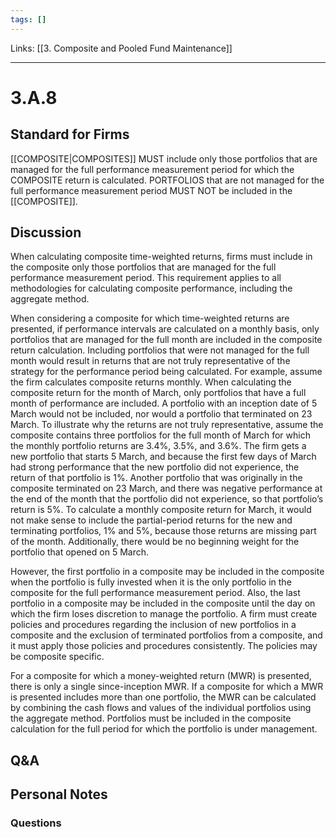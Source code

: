```yaml
---
tags: []
---
```

Links: [[3. Composite and Pooled Fund Maintenance]]
___
# 3.A.8
## Standard for Firms
[[COMPOSITE|COMPOSITES]] MUST include only those portfolios that are managed for the full performance measurement period for which the COMPOSITE return is calculated. PORTFOLIOS that are not managed for the full performance measurement period MUST NOT be included in the [[COMPOSITE]].
## Discussion
When calculating composite time-weighted returns, firms must include in the composite only those portfolios that are managed for the full performance measurement period. This requirement applies to all methodologies for calculating composite performance, including the aggregate method.

When considering a composite for which time-weighted returns are presented, if performance intervals are calculated on a monthly basis, only portfolios that are managed for the full month are included in the composite return calculation. Including portfolios that were not managed for the full month would result in returns that are not truly representative of the strategy for the performance period being calculated. For example, assume the firm calculates composite returns monthly. When calculating the composite return for the month of March, only portfolios that have a full month of performance are included. A portfolio with an inception date of 5 March would not be included, nor would a portfolio that terminated on 23 March. To illustrate why the returns are not truly representative, assume the composite contains three portfolios for the full month of March for which the monthly portfolio returns are 3.4%, 3.5%, and 3.6%. The firm gets a new portfolio that starts 5 March, and because the first few days of March had strong performance that the new portfolio did not experience, the return of that portfolio is 1%. Another portfolio that was originally in the composite terminated on 23 March, and there was negative performance at the end of the month that the portfolio did not experience, so that portfolio’s return is 5%. To calculate a monthly composite return for March, it would not make sense to include the partial-period returns for the new and terminating portfolios, 1% and 5%, because those returns are missing part of the month. Additionally, there would be no beginning weight for the portfolio that opened on 5 March.

However, the first portfolio in a composite may be included in the composite when the portfolio is fully invested when it is the only portfolio in the composite for the full performance measurement period. Also, the last portfolio in a composite may be included in the composite until the day on which the firm loses discretion to manage the portfolio. A firm must create policies and procedures regarding the inclusion of new portfolios in a composite and the exclusion of terminated portfolios from a composite, and it must apply those policies and procedures consistently. The policies may be composite specific.

For a composite for which a money-weighted return (MWR) is presented, there is only a single since-inception MWR. If a composite for which a MWR is presented includes more than one portfolio, the MWR can be calculated by combining the cash flows and values of the individual portfolios using the aggregate method. Portfolios must be included in the composite calculation for the full period for which the portfolio is under management.
## Q&A

## Personal Notes

### Questions